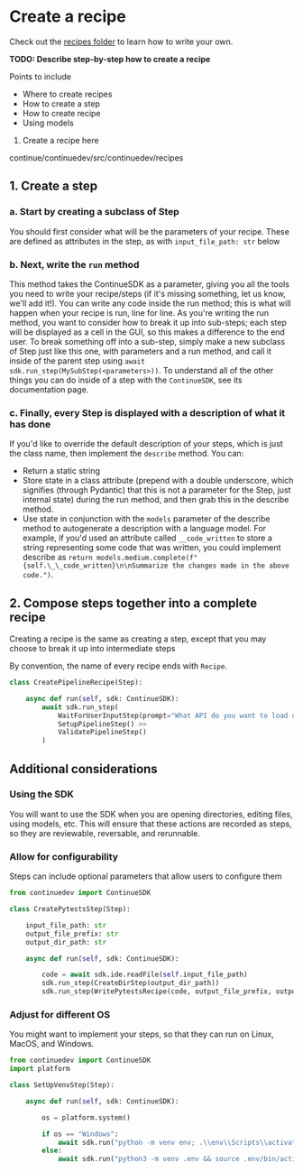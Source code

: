 # Create a recipe

Check out the [recipes folder](https://github.com/continuedev/continue/tree/main/continuedev/src/continuedev/recipes) to learn how to write your own.

**TODO: Describe step-by-step how to create a recipe**

Points to include

- Where to create recipes
- How to create a step
- How to create recipe
- Using models

1. Create a recipe here

continue/continuedev/src/continuedev/recipes

## 1. Create a step

### a. Start by creating a subclass of Step

You should first consider what will be the parameters of your recipe. These are defined as attributes in the step, as with `input_file_path: str` below

### b. Next, write the `run` method

This method takes the ContinueSDK as a parameter, giving you all the tools you need to write your recipe/steps (if it's missing something, let us know, we'll add it!). You can write any code inside the run method; this is what will happen when your recipe is run, line for line. As you're writing the run method, you want to consider how to break it up into sub-steps; each step will be displayed as a cell in the GUI, so this makes a difference to the end user. To break something off into a sub-step, simply make a new subclass of Step just like this one, with parameters and a run method, and call it inside of the parent step using `await sdk.run_step(MySubStep(<parameters>))`. To understand all of the other things you can do inside of a step with the `ContinueSDK`, see its documentation page.

### c. Finally, every Step is displayed with a description of what it has done

If you'd like to override the default description of your steps, which is just the class name, then implement the `describe` method. You can:

- Return a static string
- Store state in a class attribute (prepend with a double underscore, which signifies (through Pydantic) that this is not a parameter for the Step, just internal state) during the run method, and then grab this in the describe method.
- Use state in conjunction with the `models` parameter of the describe method to autogenerate a description with a language model. For example, if you'd used an attribute called `__code_written` to store a string representing some code that was written, you could implement describe as `return models.medium.complete(f"{self.\_\_code_written}\n\nSummarize the changes made in the above code.")`.

## 2. Compose steps together into a complete recipe

Creating a recipe is the same as creating a step, except that you may choose to break it up into intermediate steps

By convention, the name of every recipe ends with `Recipe`.

```python
class CreatePipelineRecipe(Step):

    async def run(self, sdk: ContinueSDK):
        await sdk.run_step(
            WaitForUserInputStep(prompt="What API do you want to load data from?") >>
            SetupPipelineStep() >>
            ValidatePipelineStep()
        )
```

## Additional considerations

### Using the SDK

You will want to use the SDK when you are opening directories, editing files, using models, etc. This will ensure that these actions are recorded as steps, so they are reviewable, reversable, and rerunnable.

### Allow for configurability

Steps can include optional parameters that allow users to configure them

```python
from continuedev import ContinueSDK

class CreatePytestsStep(Step):

    input_file_path: str
    output_file_prefix: str
    output_dir_path: str

    async def run(self, sdk: ContinueSDK):

        code = await sdk.ide.readFile(self.input_file_path)
        sdk.run_step(CreateDirStep(output_dir_path))
        sdk.run_step(WritePytestsRecipe(code, output_file_prefix, output_dir_path))
```

### Adjust for different OS

You might want to implement your steps, so that they can run on Linux, MacOS, and Windows.

```python
from continuedev import ContinueSDK
import platform

class SetUpVenvStep(Step):

    async def run(self, sdk: ContinueSDK):

        os = platform.system()

        if os == "Windows":
            await sdk.run("python -m venv env; .\\env\\Scripts\\activate")
        else:
            await sdk.run("python3 -m venv .env && source .env/bin/activate") # MacOS and Linux
```
